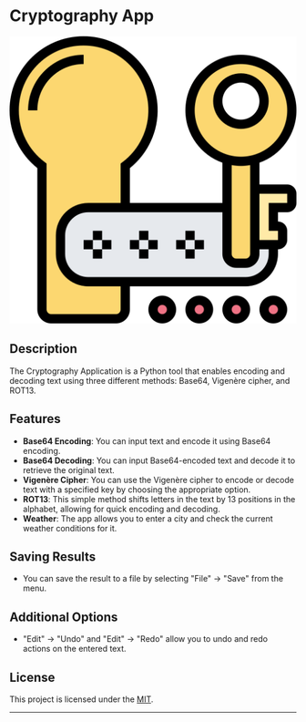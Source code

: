 # Cryptography App

![Cryptography App](encryption.png)

## Description

The Cryptography Application is a Python tool that enables encoding and decoding text using three different methods: Base64, Vigenère cipher, and ROT13.

## Features

- **Base64 Encoding**: You can input text and encode it using Base64 encoding.
- **Base64 Decoding**: You can input Base64-encoded text and decode it to retrieve the original text.
- **Vigenère Cipher**: You can use the Vigenère cipher to encode or decode text with a specified key by choosing the appropriate option.
- **ROT13**: This simple method shifts letters in the text by 13 positions in the alphabet, allowing for quick encoding and decoding.
- **Weather**: The app allows you to enter a city and check the current weather conditions for it.

## Saving Results

- You can save the result to a file by selecting "File" -> "Save" from the menu.

## Additional Options

- "Edit" -> "Undo" and "Edit" -> "Redo" allow you to undo and redo actions on the entered text.

## License

This project is licensed under the [MIT](LICENSE).

---
